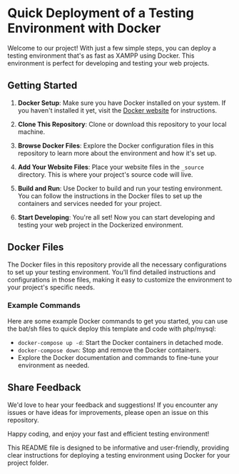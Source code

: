 # Quick Deployment of a Testing Environment with Docker

Welcome to our project! With just a few simple steps, you can deploy a testing environment that's as fast as XAMPP using Docker. This environment is perfect for developing and testing your web projects.

## Getting Started

1. **Docker Setup**: Make sure you have Docker installed on your system. If you haven't installed it yet, visit the [Docker website](https://www.docker.com/get-started) for instructions.

2. **Clone This Repository**: Clone or download this repository to your local machine.

3. **Browse Docker Files**: Explore the Docker configuration files in this repository to learn more about the environment and how it's set up.

4. **Add Your Website Files**: Place your website files in the `_source` directory. This is where your project's source code will live.

5. **Build and Run**: Use Docker to build and run your testing environment. You can follow the instructions in the Docker files to set up the containers and services needed for your project.

6. **Start Developing**: You're all set! Now you can start developing and testing your web project in the Dockerized environment.

## Docker Files

The Docker files in this repository provide all the necessary configurations to set up your testing environment. You'll find detailed instructions and configurations in those files, making it easy to customize the environment to your project's specific needs.

### Example Commands

Here are some example Docker commands to get you started, you can use the bat/sh files to quick deploy this template and code with php/mysql:

- `docker-compose up -d`: Start the Docker containers in detached mode.
- `docker-compose down`: Stop and remove the Docker containers.
- Explore the Docker documentation and commands to fine-tune your environment as needed.

## Share Feedback

We'd love to hear your feedback and suggestions! If you encounter any issues or have ideas for improvements, please open an issue on this repository.

Happy coding, and enjoy your fast and efficient testing environment!

This README file is designed to be informative and user-friendly, providing clear instructions for deploying a testing environment using Docker for your project folder.